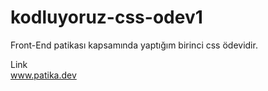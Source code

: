# kodluyoruz-css-odev1

Front-End patikası kapsamında yaptığım birinci css ödevidir.

Link <br>
www.patika.dev
